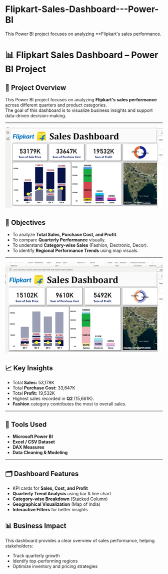 # Flipkart-Sales-Dashboard---Power-BI
This Power BI project focuses on analyzing **Flipkart's sales performance.
# 📊 Flipkart Sales Dashboard – Power BI Project
## 🧠 Project Overview
This Power BI project focuses on analyzing **Flipkart's sales performance** across different quarters and product categories.  
The goal of this dashboard is to visualize business insights and support data-driven decision-making.

---

![Flipkart Sales Dashboard](powerbi002.png)

## 🎯 Objectives
- To analyze **Total Sales, Purchase Cost, and Profit**.
- To compare **Quarterly Performance** visually.
- To understand **Category-wise Sales** (Fashion, Electronic, Decor).
- To identify **Regional Performance Trends** using map visuals.

---
![Flipkart Sales Dashboard](powerbi001.png)

## 📈 Key Insights
- Total **Sales:** 53,179K  
- Total **Purchase Cost:** 33,647K  
- Total **Profit:** 19,532K  
- Highest sales recorded in **Q2** (15,661K).  
- **Fashion** category contributes the most to overall sales.

---

## 🧩 Tools Used
- **Microsoft Power BI**
- **Excel / CSV Dataset**
- **DAX Measures**
- **Data Cleaning & Modeling**

---

## 🗂️ Dashboard Features
- KPI cards for **Sales, Cost, and Profit**
- **Quarterly Trend Analysis** using bar & line chart
- **Category-wise Breakdown** (Stacked Column)
- **Geographical Visualization** (Map of India)
- **Interactive Filters** for better insights

## 📊 Business Impact
This dashboard provides a clear overview of sales performance, helping stakeholders:
- Track quarterly growth
- Identify top-performing regions
- Optimize inventory and pricing strategies
